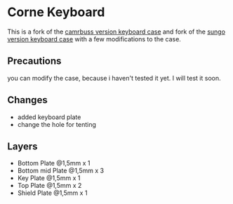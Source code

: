 # Corne Keyboard

This is a fork of the [camrbuss version keyboard case](https://github.com/camrbuss/crkbd-curvy-sandwich)
and fork of the [sungo version keyboard case](https://git.sr.ht/~sungo/crkbd-curvy-sandwich)
with a few modifications to the case.

## Precautions

you can modify the case, because i haven't tested it yet. I will test it soon.

## Changes

- added keyboard plate
- change the hole for tenting

## Layers

- Bottom Plate @1,5mm x 1
- Bottom mid Plate @1,5mm x 3
- Key Plate @1,5mm x 1
- Top Plate @1,5mm x 2
- Shield Plate @1,5mm x 1
